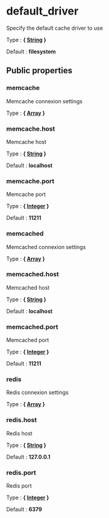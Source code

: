 # default_driver

Specify the default cache driver to use

Type : **{ [String](http://php.net/manual/en/language.types.string.php) }**

Default : **filesystem**



## Public properties


### memcache

Memcache connexion settings

Type : **{ [Array](http://php.net/manual/en/language.types.array.php) }**


### memcache.host

Memcache host

Type : **{ [String](http://php.net/manual/en/language.types.string.php) }**

Default : **localhost**


### memcache.port

Memcache port

Type : **{ [Integer](http://php.net/manual/en/language.types.integer.php) }**

Default : **11211**


### memcached

Memcached connexion settings

Type : **{ [Array](http://php.net/manual/en/language.types.array.php) }**


### memcached.host

Memcached host

Type : **{ [String](http://php.net/manual/en/language.types.string.php) }**

Default : **localhost**


### memcached.port

Memcached port

Type : **{ [Integer](http://php.net/manual/en/language.types.integer.php) }**

Default : **11211**


### redis

Redis connexion settings

Type : **{ [Array](http://php.net/manual/en/language.types.array.php) }**


### redis.host

Redis host

Type : **{ [String](http://php.net/manual/en/language.types.string.php) }**

Default : **127.0.0.1**


### redis.port

Redis port

Type : **{ [Integer](http://php.net/manual/en/language.types.integer.php) }**

Default : **6379**